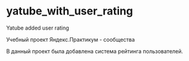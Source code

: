 # yatube_with_user_rating
Yatube added user rating

Учебный проект Яндекс.Практикум - сообщества

В данный проект была добавлена система рейтинга пользователей.
